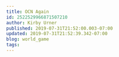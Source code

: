 ```yaml
---
title: OCN Again
id: 2522529966871507210
author: Kirby Urner
published: 2019-07-31T21:52:00.003-07:00
updated: 2019-07-31T21:52:39.342-07:00
blog: world_game
tags: 
---
```


